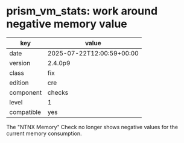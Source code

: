 [//]: # (werk v2)
# prism_vm_stats: work around negative memory value

key        | value
---------- | ---
date       | 2025-07-22T12:00:59+00:00
version    | 2.4.0p9
class      | fix
edition    | cre
component  | checks
level      | 1
compatible | yes

The "NTNX Memory" Check no longer shows negative values for the current memory
consumption.
